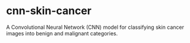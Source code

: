# cnn-skin-cancer
A Convolutional Neural Network (CNN) model for classifying skin cancer images into benign and malignant categories.
